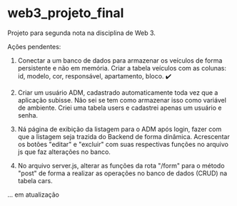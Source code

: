 # web3_projeto_final
Projeto para segunda nota na disciplina de Web 3.

Ações pendentes:

1) Conectar a um banco de dados para armazenar os veículos de forma persistente e não em memória. Criar a tabela veículos com as colunas: id, modelo, cor, responsável, apartamento, bloco. :heavy_check_mark:

2) Criar um usuário ADM, cadastrado automaticamente toda vez que a aplicação subisse. Não sei se tem como armazenar isso como variável de ambiente. Criei uma tabela users e cadastrei apenas um usuário e senha.

3) Ná página de exibição da listagem para o ADM após login, fazer com que a listagem seja trazida do Backend de forma dinâmica. Acrescentar os botões "editar" e "excluir" com suas respectivas funções no arquivo js que faz alterações no banco.

4) No arquivo server.js, alterar as funções da rota "/form" para o método "post" de forma a realizar as operações no banco de dados (CRUD) na tabela cars.

... em atualização
